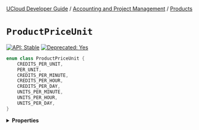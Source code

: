 [UCloud Developer Guide](/docs/developer-guide/README.md) / [Accounting and Project Management](/docs/developer-guide/accounting-and-projects/README.md) / [Products](/docs/developer-guide/accounting-and-projects/products.md)

# `ProductPriceUnit`


[![API: Stable](https://img.shields.io/static/v1?label=API&message=Stable&color=green&style=flat-square)](/docs/developer-guide/core/api-conventions.md)
[![Deprecated: Yes](https://img.shields.io/static/v1?label=Deprecated&message=Yes&color=red&style=flat-square)](/docs/developer-guide/core/api-conventions.md)


```kotlin
enum class ProductPriceUnit {
    CREDITS_PER_UNIT,
    PER_UNIT,
    CREDITS_PER_MINUTE,
    CREDITS_PER_HOUR,
    CREDITS_PER_DAY,
    UNITS_PER_MINUTE,
    UNITS_PER_HOUR,
    UNITS_PER_DAY,
}
```

<details>
<summary>
<b>Properties</b>
</summary>

<details>
<summary>
<code>CREDITS_PER_UNIT</code>
</summary>





</details>

<details>
<summary>
<code>PER_UNIT</code>
</summary>





</details>

<details>
<summary>
<code>CREDITS_PER_MINUTE</code>
</summary>





</details>

<details>
<summary>
<code>CREDITS_PER_HOUR</code>
</summary>





</details>

<details>
<summary>
<code>CREDITS_PER_DAY</code>
</summary>





</details>

<details>
<summary>
<code>UNITS_PER_MINUTE</code>
</summary>





</details>

<details>
<summary>
<code>UNITS_PER_HOUR</code>
</summary>





</details>

<details>
<summary>
<code>UNITS_PER_DAY</code>
</summary>





</details>



</details>


